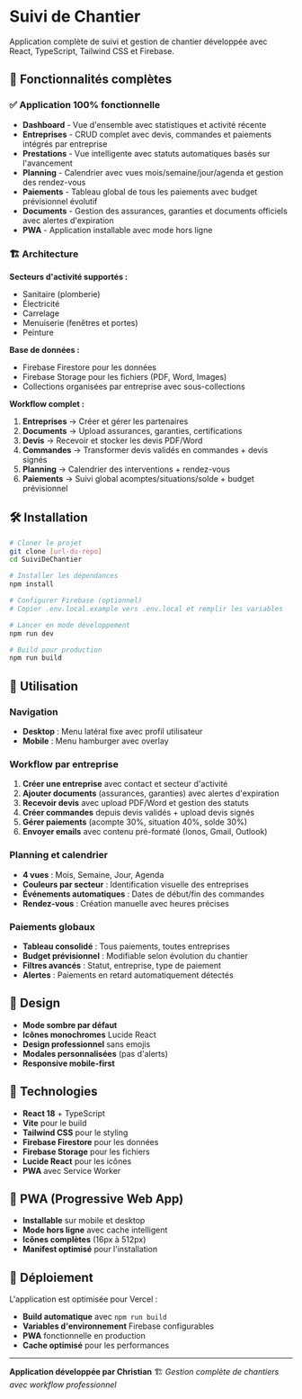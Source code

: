 # Suivi de Chantier

Application complète de suivi et gestion de chantier développée avec React, TypeScript, Tailwind CSS et Firebase.

## 🚀 Fonctionnalités complètes

### ✅ Application 100% fonctionnelle

- **Dashboard** - Vue d'ensemble avec statistiques et activité récente
- **Entreprises** - CRUD complet avec devis, commandes et paiements intégrés par entreprise
- **Prestations** - Vue intelligente avec statuts automatiques basés sur l'avancement
- **Planning** - Calendrier avec vues mois/semaine/jour/agenda et gestion des rendez-vous
- **Paiements** - Tableau global de tous les paiements avec budget prévisionnel évolutif
- **Documents** - Gestion des assurances, garanties et documents officiels avec alertes d'expiration
- **PWA** - Application installable avec mode hors ligne

### 🏗️ Architecture

**Secteurs d'activité supportés :**

- Sanitaire (plomberie)
- Électricité
- Carrelage
- Menuiserie (fenêtres et portes)
- Peinture

**Base de données :**

- Firebase Firestore pour les données
- Firebase Storage pour les fichiers (PDF, Word, Images)
- Collections organisées par entreprise avec sous-collections

**Workflow complet :**

1. **Entreprises** → Créer et gérer les partenaires
2. **Documents** → Upload assurances, garanties, certifications
3. **Devis** → Recevoir et stocker les devis PDF/Word
4. **Commandes** → Transformer devis validés en commandes + devis signés
5. **Planning** → Calendrier des interventions + rendez-vous
6. **Paiements** → Suivi global acomptes/situations/solde + budget prévisionnel

## 🛠️ Installation

```bash
# Cloner le projet
git clone [url-du-repo]
cd SuiviDeChantier

# Installer les dépendances
npm install

# Configurer Firebase (optionnel)
# Copier .env.local.example vers .env.local et remplir les variables

# Lancer en mode développement
npm run dev

# Build pour production
npm run build
```

## 📱 Utilisation

### Navigation

- **Desktop** : Menu latéral fixe avec profil utilisateur
- **Mobile** : Menu hamburger avec overlay

### Workflow par entreprise

1. **Créer une entreprise** avec contact et secteur d'activité
2. **Ajouter documents** (assurances, garanties) avec alertes d'expiration
3. **Recevoir devis** avec upload PDF/Word et gestion des statuts
4. **Créer commandes** depuis devis validés + upload devis signés
5. **Gérer paiements** (acompte 30%, situation 40%, solde 30%)
6. **Envoyer emails** avec contenu pré-formaté (Ionos, Gmail, Outlook)

### Planning et calendrier

- **4 vues** : Mois, Semaine, Jour, Agenda
- **Couleurs par secteur** : Identification visuelle des entreprises
- **Événements automatiques** : Dates de début/fin des commandes
- **Rendez-vous** : Création manuelle avec heures précises

### Paiements globaux

- **Tableau consolidé** : Tous paiements, toutes entreprises
- **Budget prévisionnel** : Modifiable selon évolution du chantier
- **Filtres avancés** : Statut, entreprise, type de paiement
- **Alertes** : Paiements en retard automatiquement détectés

## 🎨 Design

- **Mode sombre par défaut**
- **Icônes monochromes** Lucide React
- **Design professionnel** sans emojis
- **Modales personnalisées** (pas d'alerts)
- **Responsive mobile-first**

## 🔧 Technologies

- **React 18** + TypeScript
- **Vite** pour le build
- **Tailwind CSS** pour le styling
- **Firebase Firestore** pour les données
- **Firebase Storage** pour les fichiers
- **Lucide React** pour les icônes
- **PWA** avec Service Worker

## 📱 PWA (Progressive Web App)

- **Installable** sur mobile et desktop
- **Mode hors ligne** avec cache intelligent
- **Icônes complètes** (16px à 512px)
- **Manifest optimisé** pour l'installation

## 🚀 Déploiement

L'application est optimisée pour Vercel :

- **Build automatique** avec `npm run build`
- **Variables d'environnement** Firebase configurables
- **PWA** fonctionnelle en production
- **Cache optimisé** pour les performances

---

**Application développée par Christian** 🏗️
_Gestion complète de chantiers avec workflow professionnel_

